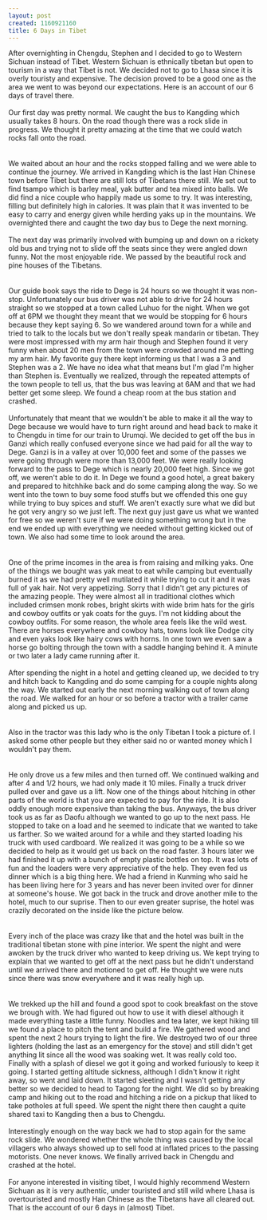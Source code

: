 ```yaml
--- 
layout: post
created: 1160921160
title: 6 Days in Tibet
---
```

After overnighting in Chengdu, Stephen and I decided to go to Western Sichuan instead of Tibet.  Western Sichuan is ethnically tibetan but open to tourism in a way that Tibet is not.  We decided not to go to Lhasa since it is overly touristy and expensive.  The decision proved to be a good one as the area we went to was beyond our expectations.  Here is an account of our 6 days of travel there.<br /><br />Our first day was pretty normal.  We caught the bus to Kangding which usually takes 8 hours.  On the road though there was a rock slide in progress.  We thought it pretty amazing at the time that we could watch rocks fall onto the road.<br /><br /><a href="/sites/default/files/blog/Tibet1-786100.jpg"><img style="cursor:hand;" src="/sites/default/files/blog/Tibet1-783637.jpg" border="0" alt="" /></a><br /><br />We waited about an hour and the rocks stopped falling and we were able to continue the journey.  We arrived in Kangding which is the last Han Chinese town before Tibet but there are still lots of Tibetans there still.  We set out to find tsampo which is barley meal, yak butter and tea mixed into balls.  We did find a nice couple who happily made us some to try.  It was interesting, filling but definitely high in calories.  It was plain that it was invented to be easy to carry and energy given while herding yaks up in the mountains. We overnighted there and caught the two day bus to Dege the next morning.<br /><br />The next day was primarily involved with bumping up and down on a rickety old bus and trying not to slide off the seats since they were angled down funny.  Not the most enjoyable ride.  We passed by the beautiful rock and pine houses of the Tibetans.  <br /><br /><a href="/sites/default/files/blog/Tibet2-704951.jpg"><img style="cursor:hand;" src="/sites/default/files/blog/Tibet2-703199.jpg" border="0" alt="" /></a><br /><br />Our guide book says the ride to Dege is 24 hours so we thought it was non-stop.  Unfortunately our bus driver was not able to drive for 24 hours straight so we stopped at a town called Luhuo for the night.  When we got off at 6PM we thought they meant that we would be stopping for 6 hours because they kept saying 6.  So we wandered around town for a while and tried to talk to the locals but we don't really speak mandarin or tibetan.  They were most impressed with my arm hair though and Stephen found it very funny when about 20 men from the town were crowded around me petting my arm hair.  My favorite guy there kept informing us that I was a 3 and Stephen was a 2.  We have no idea what that means but I'm glad I'm higher than Stephen is.  Eventually we realized, through the repeated attempts of the town people to tell us, that the bus was leaving at 6AM and that we had better get some sleep.  We found a cheap room at the bus station and crashed.<br /><br />Unfortunately that meant that we wouldn't be able to make it all the way to Dege because we would have to turn right around and head back to make it to Chengdu in time for our train to Urumqi.  We decided to get off the bus in Ganzi which really confused everyone since we had paid for all the way to Dege.  Ganzi is in a valley at over 10,000 feet and some of the passes we were going through were more than 13,000 feet.  We were really looking forward to the pass to Dege which is nearly 20,000 feet high.  Since we got off, we weren't able to do it.  In Dege we found a good hotel, a great bakery and prepared to hitchhike back and do some camping along the way.  So we went into the town to buy some food stuffs but we offended this one guy while trying to buy spices and stuff.  We aren't exactly sure what we did but he got very angry so we just left.  The next guy just gave us what we wanted for free so we weren't sure if we were doing something wrong but in the end we ended up with everything we needed without getting kicked out of town.  We also had some time to look around the area.<br /><br /><a href="/sites/default/files/blog/Tibet3-723105.jpg"><img style="cursor:hand;" src="/sites/default/files/blog/Tibet3-721278.jpg" border="0" alt="" /></a><br /><br />One of the prime incomes in the area is from raising and milking yaks.  One of the things we bought was yak meat to eat while camping but eventually burned it as we had pretty well mutilated it while trying to cut it and it was full of yak hair.  Not very appetizing.  Sorry that I didn't get any pictures of the amazing people.  They were almost all in traditional clothes which included crimsen monk robes, bright skirts with wide brim hats for the girls and cowboy outfits or yak coats for the guys.  I'm not kidding about the cowboy outfits.  For some reason, the whole area feels like the wild west.  There are horses everywhere and cowboy hats, towns look like Dodge city and even yaks look like hairy cows with horns.  In one town we even saw a horse go bolting through the town with a saddle hanging behind it.  A minute or two later a lady came running after it.<br /><br />After spending the night in a hotel and getting cleaned up, we decided to try and hitch back to Kangding and do some camping for a couple nights along the way.  We started out early the next morning walking out of town along the road.  We walked for an hour or so before a tractor with a trailer came along and picked us up.<br /><br /><a href="/sites/default/files/blog/Tibet4-741164.jpg"><img style="cursor:hand;" src="/sites/default/files/blog/Tibet4-739121.jpg" border="0" alt="" /></a><br /><br />Also in the tractor was this lady who is the only Tibetan I took a picture of.  I asked some other people but they either said no or wanted money which I wouldn't pay them.<br /><br /><a href="/sites/default/files/blog/Tibet5-761407.jpg"><img style="cursor:hand;" src="/sites/default/files/blog/Tibet5-758921.jpg" border="0" alt="" /></a><br /><br />He only drove us a few miles and then turned off.  We continued walking and after 4 and 1/2 hours, we had only made it 10 miles.  Finally a truck driver pulled over and gave us a lift.  Now one of the things about hitching in other parts of the world is that you are expected to pay for the ride.  It is also oddly enough more expensive than taking the bus.  Anyways, the bus driver took us as far as Daofu although we wanted to go up to the next pass.  He stopped to take on a load and he seemed to indicate that we wanted to take us farther.  So we waited around for a while and they started loading his truck with used cardboard.  We realized it was going to be a while so we decided to help as it would get us back on the road faster.  3 hours later we had finished it up with a bunch of empty plastic bottles on top.  It was lots of fun and the loaders were very appreciative of the help.  They even fed us dinner which is a big thing here.  We had a friend in Kunming who said he has been living here for 3 years and has never been invited over for dinner at someone's house.  We got back in the truck and drove another mile to the hotel, much to our suprise.  Then to our even greater suprise, the hotel was crazily decorated on the inside like the picture below.<br /><br /><a href="/sites/default/files/blog/Tibet6-781137.jpg"><img style="cursor:hand;" src="/sites/default/files/blog/Tibet6-778512.jpg" border="0" alt="" /></a><br /><br />Every inch of the place was crazy like that and the hotel was built in the traditional tibetan stone with pine interior.  We spent the night and were awoken by the truck driver who wanted to keep driving us. We kept trying to explain that we wanted to get off at the next pass but he didn't understand until we arrived there and motioned to get off.  He thought we were nuts since there was snow everywhere and it was really high up.<br /><br /><a href="/sites/default/files/blog/Tibet7-708350.jpg"><img style="cursor:hand;" src="/sites/default/files/blog/Tibet7-799332.jpg" border="0" alt="" /></a><br /><br />We trekked up the hill and found a good spot to cook breakfast on the stove we brough with.  We had figured out how to use it with diesel although it made everything taste a little funny.  Noodles and tea later, we kept hiking till we found a place to pitch the tent and build a fire.  We gathered wood and spent the next 2 hours trying to light the fire.  We destroyed two of our three lighters (holding the last as an emergency for the stove) and still didn't get anything lit since all the wood was soaking wet.  It was really cold too.  Finally with a splash of diesel we got it going and worked furiously to keep it going.  I started getting altitude sickness, although I didn't know it right away, so went and laid down.  It started sleeting and I wasn't getting any better so we decided to head to Tagong for the night.  We did so by breaking camp and hiking out to the road and hitching a ride on a pickup that liked to take potholes at full speed.  We spent the night there then caught a quite shared taxi to Kangding then a bus to Chengdu.  <br /><br />Interestingly enough on the way back we had to stop again for the same rock slide.  We wondered whether the whole thing was caused by the local villagers who always showed up to sell food at inflated prices to the passing motorists.  One never knows.  We finally arrived back in Chengdu and crashed at the hotel.<br /><br />For anyone interested in visiting tibet, I would highly recommend Western Sichuan as it is very authentic, under touristed and still wild where Lhasa is overtouristed and mostly Han Chinese as the Tibetans have all cleared out.  That is the account of our 6 days in (almost) Tibet.
